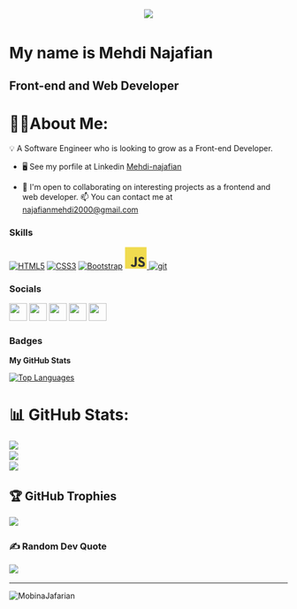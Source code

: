 
<h1 align="center">
  <a href="https://git.io/typing-svg">
    <img src="https://readme-typing-svg.herokuapp.com/?lines=Hello,+There!+👋;I'm+Mehdi+Najafian...;A+Front-end+developer;Nice+to+meet+you!&center=true&size=30&color=blue">
  </a>
</h1>

<!--
**Mehdi-njfn/Mehdi-njfn** is a ✨ _special_ ✨ repository because its `README.md` (this file) appears on your GitHub profile.

Here are some ideas to get you started:

- 🔭 I’m currently working on ...
- 🌱 I’m currently learning ...
- 👯 I’m looking to collaborate on ...
- 🤔 I’m looking for help with ...
- 💬 Ask me about ...
- 📫 How to reach me: ...
- 😄 Pronouns: ...
- ⚡ Fun fact: ...
-->


My name is Mehdi Najafian
===============================

Front-end and Web Developer
-----------------------------

# 💫😎About Me:

💡 A Software Engineer who is looking to grow as a Front-end Developer.<br>
*   🖥️  See my porfile at Linkedin [Mehdi-najafian](https://www.linkedin.com/in/mehdinajafian/)

*   🤝  I'm open to collaborating on interesting projects as a frontend and web developer.
📫 You can contact me at najafianmehdi2000@gmail.com


                  
### Skills
<p align="left">
  <a href="https://developer.mozilla.org/en-US/docs/Glossary/HTML5" target="_blank" rel="noreferrer"><img src="https://raw.githubusercontent.com/danielcranney/readme-generator/main/public/icons/skills/html5-colored.svg" width="36" height="36" alt="HTML5" /></a>
    <a href="https://developer.mozilla.org/en-US/docs/Web/CSS" target="_blank" rel="noreferrer"><img src="https://raw.githubusercontent.com/danielcranney/readme-generator/main/public/icons/skills/css3-colored.svg" width="36" height="36" alt="CSS3" /></a>
<a href="https://getbootstrap.com/" target="_blank" rel="noreferrer"><img src="https://raw.githubusercontent.com/danielcranney/readme-generator/main/public/icons/skills/bootstrap-colored.svg" width="36" height="36" alt="Bootstrap" /></a>
  <a href="https://www.javascript.com/" target="_blank" rel="noreferrer"> 
<img src="https://raw.githubusercontent.com/devicons/devicon/master/icons/javascript/javascript-original.svg" alt="sass" width="40" height="40"/> </a>  
  <a href="https://git-scm.com/" target="_blank" rel="noreferrer"> 
<img src="https://www.vectorlogo.zone/logos/git-scm/git-scm-icon.svg" alt="git" width="40" height="40"/> </a> 
  
</p>
                    
### Socials
                  
<p align="left">
    <a href="https://www.linkedin.com/in/mehdinajafian" target="_blank" rel="noreferrer"><img src="https://raw.githubusercontent.com/danielcranney/readme-generator/main/public/icons/socials/linkedin.svg" width="32" height="32" /></a>
<a href="https://www.instagram.com/mehdi_v_x_8" target="_blank" rel="noreferrer"><img src="https://raw.githubusercontent.com/danielcranney/readme-generator/main/public/icons/socials/instagram.svg" width="32" height="32" /></a>
<a href="https://www.github.com/Mehdi-njfn" target="_blank" rel="noreferrer"><img src="https://raw.githubusercontent.com/danielcranney/readme-generator/main/public/icons/socials/github.svg" width="32" height="32" /></a>
  <a href="https://www.github.com/Mehdi-njfn" target="_blank" rel="noreferrer"><img src="https://raw.githubusercontent.com/danielcranney/readme-generator/main/public/icons/socials/hashnode.svg" width="32" height="32" /></a>
<a href="https://wa.me/+989232711739"><img src="![image](https://github.com/Mehdi-njfn/Mehdi-njfn/assets/155674194/fa6afe88-88a8-453f-bce5-17af822ff37a)
" width="32" height="32" /></a>
  
### Badges 

<b>My GitHub Stats</b>

<a href="https://github.com/Mehdi-njfn" align="left"><img width="300" src="https://github-readme-stats.vercel.app/api/top-langs/?username=Mehdi-njfn&langs_count=10&title_color=0891b2&text_color=ffffff&icon_color=0891b2&bg_color=1c1917&hide_border=true&locale=en&custom_title=Top%20%Languages" alt="Top Languages" /></a>


# 📊 GitHub Stats:
![](https://github-readme-stats.vercel.app/api?username=Mehdi-njfn&theme=dark&hide_border=true&include_all_commits=false&count_private=false)<br/>
![](https://github-readme-streak-stats.herokuapp.com/?user=Mehdi-njfn&theme=dark&hide_border=true)<br/>
![](https://github-readme-stats.vercel.app/api/top-langs/?username=Mehdi-njfn&theme=dark&hide_border=true&include_all_commits=false&count_private=false&layout=compact)

## 🏆 GitHub Trophies
![](https://github-profile-trophy.vercel.app/?username=Mehdi-njfn&theme=red&no-frame=true&no-bg=false&margin-w=4)

### ✍️ Random Dev Quote
![](https://quotes-github-readme.vercel.app/api?type=horizontal&theme=dark)

---


<p align="left"> <img src="https://komarev.com/ghpvc/?username=Mehdi-njfn&label=Profile%20views&color=fe428e&style=plastic" alt="MobinaJafarian" /></p>

